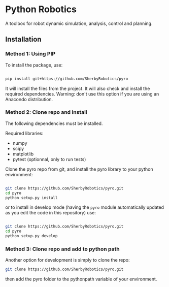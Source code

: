 # Python Robotics

A toolbox for robot dynamic simulation, analysis, control and planning.

## Installation ##

### Method 1: Using PIP ###

To install the package, use: 
```bash

pip install git+https://github.com/SherbyRobotics/pyro
```

It will install the files from the project. It will also check and install the required dependencies. Warning: don't use this option if you are using an Anacondo distribution.

### Method 2: Clone repo and install ###

The following dependencies must be installed.

Required libraries:

* numpy
* scipy
* matplotlib
* pytest (optionnal, only to run tests)

Clone the pyro repo from git, and install the pyro library to your python
environment:

```bash

git clone https://github.com/SherbyRobotics/pyro.git
cd pyro
python setup.py install
```
or to install in develop mode (having the `pyro` module automatically updated as you edit the code in this
repository) use:

```bash

git clone https://github.com/SherbyRobotics/pyro.git
cd pyro
python setup.py develop
```


### Method 3: Clone repo and add to python path ###

Another option for development is simply to clone the repo:
```bash
git clone https://github.com/SherbyRobotics/pyro.git
```
then add the pyro folder to the pythonpath variable of your environment.



